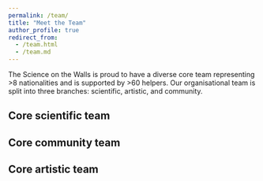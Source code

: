 ```yaml
---
permalink: /team/
title: "Meet the Team"
author_profile: true
redirect_from: 
  - /team.html
  - /team.md
---
```


The Science on the Walls is proud to have a diverse core team representing >8 nationalities and is supported by >60 helpers.
Our organisational team is split into three branches: scientific, artistic, and community.

Core scientific team
-------

Core community team
-------


Core artistic team
-------
